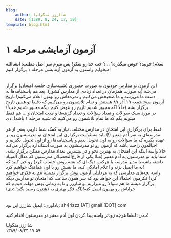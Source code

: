 ```yaml
---
blog:
    author: شااززز منگولیا
    date: [1389, 8, 24, 17, 59]
template: blog.html
---
```

# آزمون آزمایشی مرحله ۱

<div class="cnt">
سلام! خوبید؟ خوش میگذره؟ ...؟ خب خدارو شکر! پس میرم سر اصل مطلب: انشاالله میخوایم واستون یه آزمون آزمایشی مرحله ۱ برگزار کنیم!<br/><br/><br/>این آزمون تو مدارس خودتون به صورت حضوری (شبیه‌سازی جلسه امتحان) برگزار می‌شه (به صورت همزمان در تعداد زیادی از مدارس کشور)، بعد هم پاسخنامه‌ها به دست ما می‌رسه و ما صحیحش می‌کنیم و نمره‌هاش رو بهتون اعلام می‌کنیم! تاریخ آزمون صبح جمعه ۱۹ آذر ۸۹ هستش و تمام تلاشمون رو می‌کنیم که دقیقا تو همین تاریخ برگزار بشه (حالا اگه مجبور شدیم تاریخ رو عوض کنیم دیگه مجبور شدیم خب!)<br/>در مورد سبک سوالات و تعداد سؤالات و تعداد گزینه‌ها و مدت امتحان و ... هم فقط میتونم بگم که ما تمام تلاشمون رو می‌کنیم که شبیه مرحله ۱ باشه! :دی<br/><br/>فقط برای برگزاری این امتحان در مدارس مختلف، نیاز به کمک شما داریم، یعنی از هر مدرسه‌ای یه نفر آدم معتبر (!) باید مسئولیت برگزاری این امتحان تو مدرسشون رو بر عهده بگیره که ما سؤالات رو به اون تحویل بدیم و پاسخنامه‌ها رو از اون تحویل بگیریم و خیالمون راحت باشه که آزمون رو تو مدرسشون به صورت استاندارد برگزار می‌کنه!<br/>حالا واسه اینکه این امتحان به بهترین نحو و در بیشترین تعداد مدارس ممکن برگزار بشه، شما باید تو مدرستون یه آدم معتبر (مثلا یکی از فارغ‌التحصیلان مدرستون که مدال المپیاد داشته باشه یا مدیر مدرسه یا هرکس دیگه‌ای که بشه روش حساب کرد) رو خبر کنید که به ما ایمیل بزنه و اعلام آمادگی کنه، ما بقیش رو با اون هماهنگ خواهیم کرد!<br/>واسه بچه‌های مدارسی که به هردلیلی آزمون توش برگزار نمیشه هم یه فکری خواهیم کرد! فکرمون احتمالا این خواهد بود که سر همون ساعت که امتحان تو مدارس دیگه برگزار میشه ما هم سوالا رو میزاریم تو شاززز و تا یه زمانی بهش مهلت میدیم که جواباش رو بهمون ایمیل کنه!(اگه فکر بهتری به ذهنتون رسید بگید! :دی)<br/><br/><br/>یادآوری: ایمیل شاززز این بود: sh44zzz [AT] gmail [DOT] com<br/><p>پ.ن:‌ لطفا هرچه زودتر واسه پیدا کردن اون آدم معتبر تو مدرستون اقدام کنید!</p>
</div>

<div class="blog-info">
    <div class="blog-author">شااززز منگولیا</div>
    <div class="blog-date">۱۳۸۹/۰۸/۲۴ ۱۷:۵۹</div>
</div>

